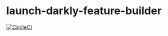 # launch-darkly-feature-builder

[![CircleCI](https://circleci.com/gh/Brightspace/launch-darkly-feature-builder/tree/master.svg?style=svg)](https://circleci.com/gh/Brightspace/launch-darkly-feature-builder/tree/master)
